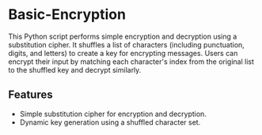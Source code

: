 # Basic-Encryption
This Python script performs simple encryption and decryption using a substitution cipher. It shuffles a list of characters (including punctuation, digits, and letters) to create a key for encrypting messages. Users can encrypt their input by matching each character's index from the original list to the shuffled key and decrypt similarly.

## Features

- Simple substitution cipher for encryption and decryption.
- Dynamic key generation using a shuffled character set.
